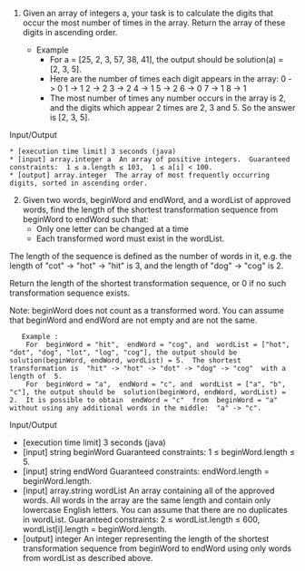 1. Given an array of integers  a, your task is to calculate the digits that occur the most number of times in the array. Return the array of these digits in ascending order.

    * Example
        * For  a = [25, 2, 3, 57, 38, 41], the output should be  solution(a) = [2, 3, 5].
        * Here are the number of times each digit appears in the array:
            0 -> 0
            1 -> 1
            2 -> 2
            3 -> 2
            4 -> 1
            5 -> 2
            6 -> 0
            7 -> 1
            8 -> 1
        * The most number of times any number occurs in the array is  2, and the digits which appear  2  times are  2,  3  and  5. So the answer is  [2, 3, 5].

Input/Output

    * [execution time limit] 3 seconds (java)  
    * [input] array.integer a  An array of positive integers.  Guaranteed constraints:  1 ≤ a.length ≤ 103,  1 ≤ a[i] < 100.  
    * [output] array.integer  The array of most frequently occurring digits, sorted in ascending order.  

2. Given two words,  beginWord  and  endWord, and a  wordList  of approved words, find the length of the shortest transformation sequence from  beginWord  to  endWord  such that:
    * Only one letter can be changed at a time
    * Each transformed word must exist in the  wordList.

The length of the sequence is defined as the number of words in it, e.g. the length of  "cot" -> "hot" -> "hit"  is 3, and the length of  "dog" -> "cog"  is 2.

Return the length of the shortest transformation sequence, or  0  if no such transformation sequence exists.

Note:  beginWord  does not count as a transformed word. You can assume that  beginWord  and  endWord  are not empty and are not the same.

       Example :
        For  beginWord = "hit",  endWord = "cog", and  wordList = ["hot", "dot", "dog", "lot", "log", "cog"], the output should be  solution(beginWord, endWord, wordList) = 5.  The shortest transformation is  "hit" -> "hot" -> "dot" -> "dog" -> "cog"  with a length of  5.  
        For  beginWord = "a",  endWord = "c", and  wordList = ["a", "b", "c"], the output should be  solution(beginWord, endWord, wordList) = 2.  It is possible to obtain  endWord = "c"  from  beginWord = "a"  without using any additional words in the middle:  "a" -> "c".  

Input/Output
* [execution time limit] 3 seconds (java)  
* [input] string beginWord  Guaranteed constraints:  1 ≤ beginWord.length ≤ 5.  
* [input] string endWord  Guaranteed constraints:  endWord.length = beginWord.length.  
* [input] array.string wordList  An array containing all of the approved words. All words in the array are the same length and contain only lowercase English letters. You can assume that there are no duplicates in  wordList.  Guaranteed constraints:  2 ≤ wordList.length ≤ 600,  wordList[i].length = beginWord.length.  
* [output] integer  An integer representing the length of the shortest transformation sequence from  beginWord  to  endWord  using only words from  wordList  as described above.  